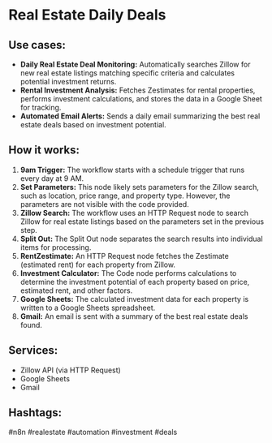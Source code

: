 # Real Estate Daily Deals

## Use cases:

- **Daily Real Estate Deal Monitoring:** Automatically searches Zillow for new real estate listings matching specific criteria and calculates potential investment returns.
- **Rental Investment Analysis:** Fetches Zestimates for rental properties, performs investment calculations, and stores the data in a Google Sheet for tracking.
- **Automated Email Alerts:** Sends a daily email summarizing the best real estate deals based on investment potential.

## How it works:

1.  **9am Trigger:** The workflow starts with a schedule trigger that runs every day at 9 AM.
2.  **Set Parameters:** This node likely sets parameters for the Zillow search, such as location, price range, and property type. However, the parameters are not visible with the code provided.
3.  **Zillow Search:** The workflow uses an HTTP Request node to search Zillow for real estate listings based on the parameters set in the previous step.
4.  **Split Out:** The Split Out node separates the search results into individual items for processing.
5.  **RentZestimate:** An HTTP Request node fetches the Zestimate (estimated rent) for each property from Zillow.
6.  **Investment Calculator:** The Code node performs calculations to determine the investment potential of each property based on price, estimated rent, and other factors.
7.  **Google Sheets:** The calculated investment data for each property is written to a Google Sheets spreadsheet.
8.  **Gmail:** An email is sent with a summary of the best real estate deals found.

## Services:

-   Zillow API (via HTTP Request)
-   Google Sheets
-   Gmail

## Hashtags:

#n8n #realestate #automation #investment #deals
